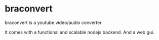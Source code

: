 # braconvert
braconvert is a youtube video/audio converter

It comes with a functional and scalable nodejs backend. And a web gui.
